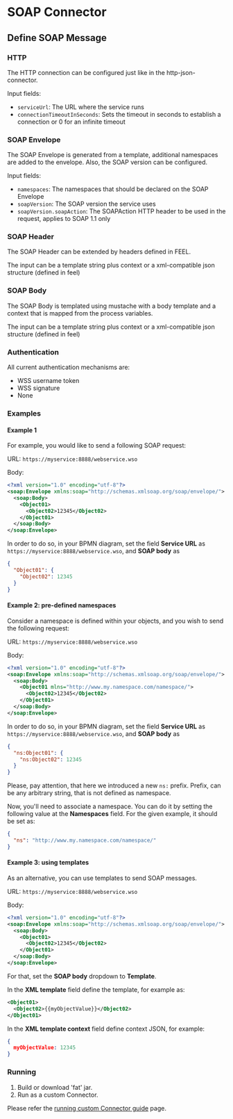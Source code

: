 # SOAP Connector

## Define SOAP Message

### HTTP

The HTTP connection can be configured just like in the http-json-connector.

Input fields:

* `serviceUrl`: The URL where the service runs
* `connectionTimeoutInSeconds`: Sets the timeout in seconds to establish a connection or 0 for an infinite timeout

### SOAP Envelope

The SOAP Envelope is generated from a template, additional namespaces are added to the envelope. Also, the SOAP version can be configured.

Input fields:

* `namespaces`: The namespaces that should be declared on the SOAP Envelope
* `soapVersion`: The SOAP version the service uses
* `soapVersion.soapAction`: The SOAPAction HTTP header to be used in the request, applies to SOAP 1.1 only

### SOAP Header

The SOAP Header can be extended by headers defined in FEEL.

The input can be a template string plus context or a xml-compatible json structure (defined in feel)

### SOAP Body

The SOAP Body is templated using mustache with a body template and a context that is mapped from the process variables.

The input can be a template string plus context or a xml-compatible json structure (defined in feel)

### Authentication

All current authentication mechanisms are:

* WSS username token
* WSS signature
* None

### Examples

#### Example 1

For example, you would like to send a following SOAP request:

URL: `https://myservice:8888/webservice.wso`

Body:

```xml
<?xml version="1.0" encoding="utf-8"?>
<soap:Envelope xmlns:soap="http://schemas.xmlsoap.org/soap/envelope/">
  <soap:Body>
    <Object01>
      <Object02>12345</Object02>
    </Object01>
  </soap:Body>
</soap:Envelope>
```
In order to do so, in your BPMN diagram, set the field **Service URL** as `https://myservice:8888/webservice.wso`, and **SOAP body** as

```json
{
  "Object01": {
    "Object02": 12345
  }
}
```

#### Example 2: pre-defined namespaces

Consider a namespace is defined within your objects, and you wish to send the following request:

URL: `https://myservice:8888/webservice.wso`

Body:

```xml
<?xml version="1.0" encoding="utf-8"?>
<soap:Envelope xmlns:soap="http://schemas.xmlsoap.org/soap/envelope/">
  <soap:Body>
    <Object01 mlns="http://www.my.namespace.com/namespace/">
      <Object02>12345</Object02>
    </Object01>
  </soap:Body>
</soap:Envelope>
```

In order to do so, in your BPMN diagram, set the field **Service URL** as `https://myservice:8888/webservice.wso`, and **SOAP body** as

```json
{
  "ns:Object01": {
    "ns:Object02": 12345
  }
}
```

Please, pay attention, that here we introduced a new `ns:` prefix. Prefix, can be any arbitrary string, that is not defined as namespace.

Now, you'll need to associate a namespace. You can do it by setting the following value at the **Namespaces** field.
For the given example, it should be set as:

```json
{
  "ns": "http://www.my.namespace.com/namespace/"
}
```

#### Example 3: using templates

As an alternative, you can use templates to send SOAP messages.

URL: `https://myservice:8888/webservice.wso`

Body:

```xml
<?xml version="1.0" encoding="utf-8"?>
<soap:Envelope xmlns:soap="http://schemas.xmlsoap.org/soap/envelope/">
  <soap:Body>
    <Object01>
      <Object02>12345</Object02>
    </Object01>
  </soap:Body>
</soap:Envelope>
```

For that, set the **SOAP body** dropdown to **Template**.

In the **XML template** field define the template, for example as:

```xml
<Object01>
  <Object02>{{myObjectValue}}</Object02>
</Object01>
```

In the **XML template context** field define context JSON, for example:

```json
{
  myObjectValue: 12345
}
```

### Running

1. Build or download 'fat' jar.
2. Run as a custom Connector.

Please refer the [running custom Connector guide](https://docs.camunda.io/docs/guides/host-custom-connectors/) page.

